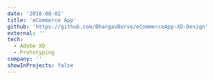 ```yaml
---
date: '2018-08-02'
title: 'eCommerce App'
github: 'https://github.com/BhargavBorse/eCommerceApp-XD-Design'
external: ''
tech:
  - Adobe XD
  - Prototyping
company: ''
showInProjects: false
---
```

